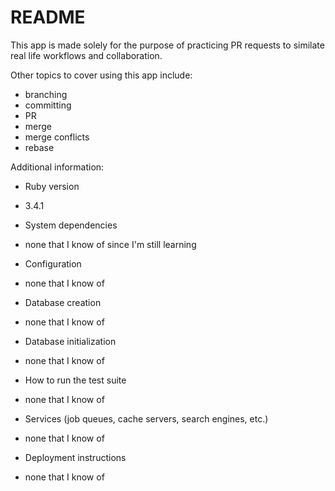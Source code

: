 # README

This app is made solely for the purpose of practicing PR requests to similate real life workflows and collaboration.

Other topics to cover using this app include:
- branching
- committing
- PR
- merge
- merge conflicts
- rebase

Additional information:

* Ruby version
- 3.4.1
* System dependencies
- none that I know of since I'm still learning
* Configuration
- none that I know of
* Database creation
- none that I know of
* Database initialization
- none that I know of
* How to run the test suite
- none that I know of
* Services (job queues, cache servers, search engines, etc.)
- none that I know of
* Deployment instructions
- none that I know of

